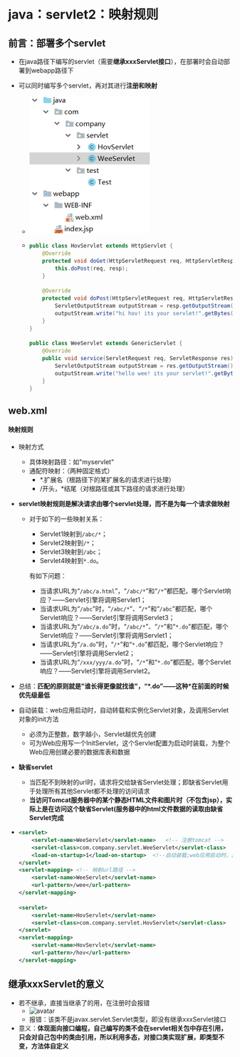 # java：servlet2：映射规则



## 前言：**部署多个servlet**

* 在java路径下编写的servlet（需要**继承xxxServlet接口**），在部署时会自动部署到webapp路径下

* 可以同时编写多个servlet，再对其进行**注册和映射**

  * ![avatar](图片引用\Snipaste_2020-04-26_15-15-27.png)

  * ```java
    public class HovServlet extends HttpServlet {
        @Override
        protected void doGet(HttpServletRequest req, HttpServletResponse resp) throws ServletException, IOException {
            this.doPost(req, resp);
        }
    
        @Override
        protected void doPost(HttpServletRequest req, HttpServletResponse resp) throws ServletException, IOException {
            ServletOutputStream outputStream = resp.getOutputStream();
            outputStream.write("hi hov! its your servlet!".getBytes());
        }
    }
    
    public class WeeServlet extends GenericServlet {
        @Override
        public void service(ServletRequest req, ServletResponse res) throws ServletException, IOException {
            ServletOutputStream outputStream = res.getOutputStream();
            outputStream.write("hello wee! its your servlet!".getBytes());
        }
    }
    ```



## **web.xml**

#### 映射规则

* 映射方式

  * 具体映射路径：如"myservlet"
  * 通配符映射：（两种固定格式）
    * *.扩展名（根路径下的某扩展名的请求进行处理）
    * /开头，*结尾（对根路径或其下路径的请求进行处理）

* **servlet映射规则是解决请求由哪个servlet处理，而不是为每一个请求做映射**

  * 对于如下的一些映射关系：

    - Servlet1映射到`/abc/*`；
    - Servlet2映射到`/*`；
    - Servlet3映射到`/abc`；
    - Servlet4映射到`*.do`。

    有如下问题：

    - 当请求URL为“`/abc/a.html`”，“`/abc/*`”和“`/*`”都匹配，哪个Servlet响应？——Servlet引擎将调用Servlet1；
    - 当请求URL为“`/abc`”时，“`/abc/*`”、“`/*`”和“`/abc`”都匹配，哪个Servlet响应？——Servlet引擎将调用Servlet3；
    - 当请求URL为“`/abc/a.do`”时，“`/abc/*`”、“`/*`”和“`*.do`”都匹配，哪个Servlet响应？——Servlet引擎将调用Servlet1；
    - 当请求URL为“`/a.do`”时，“`/*`”和“`*.do`”都匹配，哪个Servlet响应？——Servlet引擎将调用Servlet2；
    - 当请求URL为“`/xxx/yyy/a.do`”时，“`/*`”和“`*.do`”都匹配，哪个Servlet响应？——Servlet引擎将调用Servlet2。

* 总结：**匹配的原则就是"谁长得更像就找谁"，“\*.do”——这种\*在前面的时候优先级最低**

* 自动装载：web应用启动时，自动转载和实例化Servlet对象，及调用Servlet对象的init方法

  * 必须为正整数，数字越小，Servlet越优先创建
  * 可为Web应用写一个InitServlet，这个Servlet配置为启动时装载，为整个Web应用创建必要的数据库表和数据

* **缺省servlet**

  - 当匹配不到映射的url时，请求将交给缺省Servlet处理；即缺省Servlet用于处理所有其他Servlet都不处理的访问请求
  - **当访问Tomcat服务器中的某个静态HTML文件和图片时（不包含jsp），实际上是在访问这个缺省Servlet(服务器中的html文件数据的读取由缺省Servlet完成**

* ```xml
  <servlet>
      <servlet-name>WeeServlet</servlet-name>	<!-- 注册tomcat -->
      <servlet-class>com.company.servlet.WeeServlet</servlet-class>
      <load-on-startup>1</load-on-startup>	<!--自动装载;web应用启动时，自动转载和实例化Servlet对象，及调用Servlet对象的init方法-->
  </servlet>
  <servlet-mapping>	<!-- 映射url路径 -->
      <servlet-name>WeeServlet</servlet-name>
      <url-pattern>/wee</url-pattern>
  </servlet-mapping>
  
  <servlet>
      <servlet-name>HovServlet</servlet-name>
      <servlet-class>com.company.servlet.HovServlet</servlet-class>
  </servlet>
  <servlet-mapping>
      <servlet-name>HovServlet</servlet-name>
      <url-pattern>/hov</url-pattern>
  </servlet-mapping>
  ```



## **继承xxxServlet的意义**

* 若不继承，直接当继承了的用，在注册时会报错
  * ![avatar](图片引用\Snipaste_2020-04-26_14-28-18.png)
  * 报错：该类不是javax.servlet.Servlet类型，即没有继承xxxServlet接口
* 意义：**体现面向接口编程，自己编写的类不会在servlet相关包中存在引用，只会对自己包中的类由引用，所以利用多态，对接口类实现扩展，即类型不变，方法体自定义**

